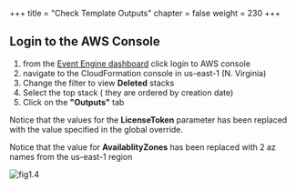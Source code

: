 +++
title = "Check Template Outputs"
chapter = false
weight = 230
+++


## Login to the AWS Console

1. from the [Event Engine dashboard](https://dashboard.eventengine.run/) click login to AWS console
2. navigate to the CloudFormation console in us-east-1 (N. Virginia)
3. Change the filter to view **Deleted** stacks
3. Select the top stack ( they are ordered by creation date)
4. Click on the **"Outputs"** tab

Notice that the values for the **LicenseToken** parameter has been replaced with the value 
specified in the global override.

Notice that the value for **AvailablityZones** has been replaced with 2 az names from the 
us-east-1 region


![fig1.4](/images/stack_outputs.png)

